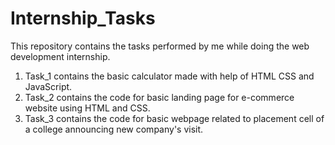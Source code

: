 # Internship_Tasks
This repository contains the tasks performed by me while doing the web development internship.
1. Task_1 contains the basic calculator made with help of HTML CSS and JavaScript.
2. Task_2 contains the code for basic landing page for e-commerce website using HTML and CSS.
3. Task_3 contains the code for basic webpage related to placement cell of a college announcing new company's visit.
